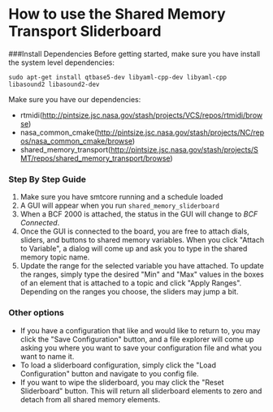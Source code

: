 # How to use the Shared Memory Transport Sliderboard

###Install Dependencies
Before getting started, make sure you have install the system level dependencies:

    sudo apt-get install qtbase5-dev libyaml-cpp-dev libyaml-cpp libasound2 libasound2-dev

Make sure you have our dependencies:

* rtmidi(http://pintsize.jsc.nasa.gov/stash/projects/VCS/repos/rtmidi/browse)
* nasa_common_cmake(http://pintsize.jsc.nasa.gov/stash/projects/NC/repos/nasa_common_cmake/browse)
* shared_memory_transport(http://pintsize.jsc.nasa.gov/stash/projects/SMT/repos/shared_memory_transport/browse)

### Step By Step Guide
1. Make sure you have smtcore running and a schedule loaded
2. A GUI will appear when you run ```shared_memory_sliderboard```
3. When a BCF 2000 is attached, the status in the GUI will change to *BCF Connected*.
4. Once the GUI is connected to the board, you are free to attach dials, sliders, and buttons to shared memory variables. When you click "Attach to Variable", a dialog will come up and ask you to type in the shared memory topic name.
5. Update the range for the selected variable you have attached.  To update the ranges, simply type the desired "Min" and "Max" values in the boxes of an element that is attached to a topic and click "Apply Ranges". Depending on the ranges you choose, the sliders may jump a bit.

### Other options
* If you have a configuration that like and would like to return to, you may click the "Save Configuration" button, and a file explorer will come up asking you where you want to save your configuration file and what you want to name it.
* To load a sliderboard configuration, simply click the "Load Configuration" button and navigate to you config file.
* If you want to wipe the sliderboard, you may click the "Reset Sliderboard" button. This will return all sliderboard elements to zero and detach from all shared memory elements.

